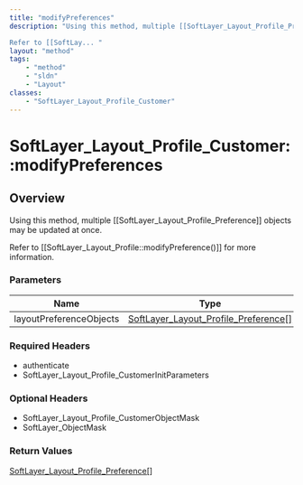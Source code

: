 ```yaml
---
title: "modifyPreferences"
description: "Using this method, multiple [[SoftLayer_Layout_Profile_Preference]] objects may be updated at once. 

Refer to [[SoftLay... "
layout: "method"
tags:
    - "method"
    - "sldn"
    - "Layout"
classes:
    - "SoftLayer_Layout_Profile_Customer"
---
```

# SoftLayer_Layout_Profile_Customer::modifyPreferences
## Overview 
Using this method, multiple [[SoftLayer_Layout_Profile_Preference]] objects may be updated at once. 

Refer to [[SoftLayer_Layout_Profile::modifyPreference()]] for more information. 

### Parameters 
|Name | Type | Description |
| --- | --- | --- |
|layoutPreferenceObjects| <a href='/reference/datatypes/SoftLayer_Layout_Profile_Preference'>SoftLayer_Layout_Profile_Preference[] </a>| |


### Required Headers
* authenticate
* SoftLayer_Layout_Profile_CustomerInitParameters

### Optional Headers
* SoftLayer_Layout_Profile_CustomerObjectMask
* SoftLayer_ObjectMask

### Return Values
<a href='/reference/datatypes/SoftLayer_Layout_Profile_Preference'>SoftLayer_Layout_Profile_Preference[] </a>
